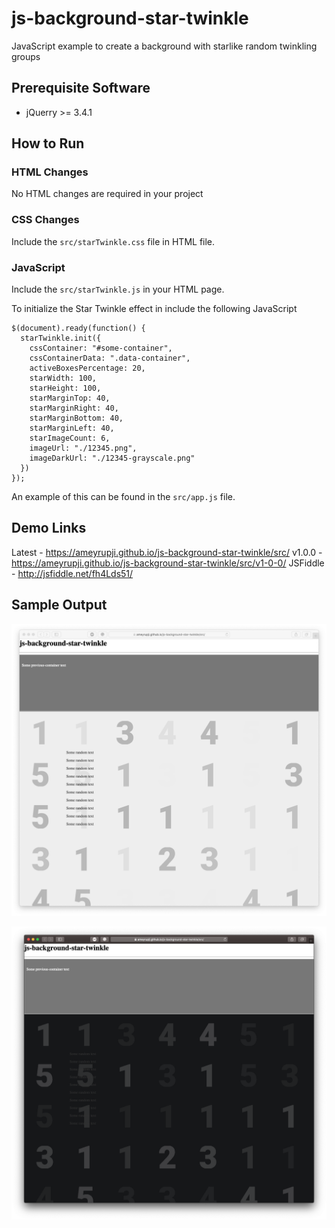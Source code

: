 # js-background-star-twinkle

JavaScript example to create a background with starlike random twinkling groups

## Prerequisite Software

- jQuerry >= 3.4.1

## How to Run 

### HTML Changes

No HTML changes are required in your project

### CSS Changes

Include the `src/starTwinkle.css` file in HTML file.

### JavaScript 

Include the `src/starTwinkle.js` in your HTML page.

To initialize the Star Twinkle effect in include the following JavaScript 

```
$(document).ready(function() {
  starTwinkle.init({
    cssContainer: "#some-container",
    cssContainerData: ".data-container",
    activeBoxesPercentage: 20,
    starWidth: 100,
    starHeight: 100,
    starMarginTop: 40,
    starMarginRight: 40,
    starMarginBottom: 40,
    starMarginLeft: 40,
    starImageCount: 6,
    imageUrl: "./12345.png",
    imageDarkUrl: "./12345-grayscale.png"
  })
});
```
An example of this can be found in the `src/app.js` file.

## Demo Links

Latest   - https://ameyrupji.github.io/js-background-star-twinkle/src/
v1.0.0   - https://ameyrupji.github.io/js-background-star-twinkle/src/v1-0-0/
JSFiddle - http://jsfiddle.net/fh4Lds51/

## Sample Output

![sample-light-mode](/images/sample-light-mode.png)

![sample-dark-mode](/images/sample-dark-mode.png)
